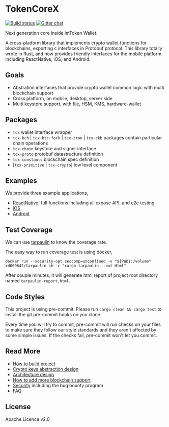 # TokenCoreX

[![Build status](https://travis-ci.org/consenlabs/token-core.svg?branch=dev)](https://travis-ci.org/consenlabs/token-core)
[![Gitter chat](https://badges.gitter.im/gitterHQ/gitter.png)](https://gitter.im/imtoken-wallet/token-core)

Next generation core inside imToken Wallet.

A cross-platform library that implements crypto wallet functions for blockchains, exporting c interfaces in Protobuf
protocol. This library totally wrote in Rust, and now provides friendly interfaces for the mobile platform including
ReactNative, iOS, and Android.

## Goals
* Abstration interfaces that provide crypto wallet common logic with multi blockchain support
* Cross platform, on mobile, desktop, server side
* Multi keystore support, with file, HSM, KMS, hardware-wallet

## Packages
* `tcx` wallet interface wrapper
* `tcx-bch` | `tcx-btc-fork` | `tcx-tron` | `tcx-ckb` packages contain particular chain operations
* `tcx-chain` keystore and signer interface
* `tcx-proto` protobuf datastructure definition
* `tcx-constants` blockchain spec definition
* [`tcx-primitive` | `tcx-crypto`] low level component

## Examples
We provide three example applications, 

* [ReactNative](examples/RN), full functions including all expose API, and e2e testing
* [iOS](examples/iOSExample)
* [Android](examples/android)

## Test Coverage
We can use [tarpaulin](https://github.com/xd009642/tarpaulin) to know the coverage rate.

The easy way to run coverage test is using docker,

```
docker run --security-opt seccomp=unconfined -v "${PWD}:/volume" xd009642/tarpaulin sh -c "cargo tarpaulin --out Html"
```

After couple minutes, it will generate html report of project root directory named `tarpaulin-report.html`. 

## Code Styles
This project is using pre-commit. Please run `cargo clean && cargo test` to install the git pre-commit hooks on you clone.

Every time you will try to commit, pre-commit will run checks on your files to make sure they follow our style standards
and they aren't affected by some simple issues. If the checks fail, pre-commit won't let you commit.

## Read More
* [How to build project](docs/BUILD.zh.md)
* [Crypto keys abstraction design](docs/KEYS.zh.md)
* [Architecture design](docs/TECH.zh.md)
* [How to add more blockchain support](docs/INTEGRATION.md)
* [Security](SECURITY.md) including the bug bounty program
* [FAQ](docs/FAQ.md)

## License
Apache Licence v2.0
